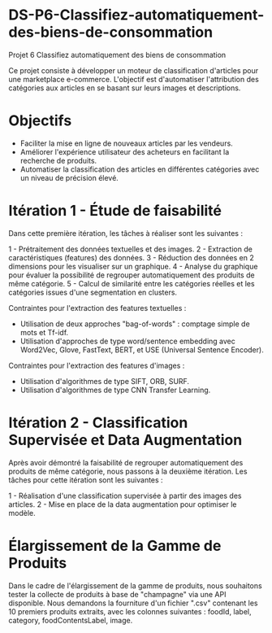 # DS-P6-Classifiez-automatiquement-des-biens-de-consommation

Projet 6 Classifiez automatiquement des biens de consommation 

Ce projet consiste à développer un moteur de classification d'articles pour une marketplace e-commerce. L'objectif est d'automatiser l'attribution des catégories aux articles en se basant sur leurs images et descriptions.

# Objectifs
- Faciliter la mise en ligne de nouveaux articles par les vendeurs.
- Améliorer l'expérience utilisateur des acheteurs en facilitant la recherche de produits.
- Automatiser la classification des articles en différentes catégories avec un niveau de précision élevé.

# Itération 1 - Étude de faisabilité
Dans cette première itération, les tâches à réaliser sont les suivantes :

1 - Prétraitement des données textuelles et des images.
2 - Extraction de caractéristiques (features) des données.
3 - Réduction des données en 2 dimensions pour les visualiser sur un graphique.
4 - Analyse du graphique pour évaluer la possibilité de regrouper automatiquement des produits de même catégorie.
5 - Calcul de similarité entre les catégories réelles et les catégories issues d'une segmentation en clusters.

Contraintes pour l'extraction des features textuelles :

- Utilisation de deux approches "bag-of-words" : comptage simple de mots et Tf-idf.
- Utilisation d'approches de type word/sentence embedding avec Word2Vec, Glove, FastText, BERT, et USE (Universal Sentence Encoder).

Contraintes pour l'extraction des features d'images :

- Utilisation d'algorithmes de type SIFT, ORB, SURF.
- Utilisation d'algorithmes de type CNN Transfer Learning.

# Itération 2 - Classification Supervisée et Data Augmentation
Après avoir démontré la faisabilité de regrouper automatiquement des produits de même catégorie, nous passons à la deuxième itération. Les tâches pour cette itération sont les suivantes :

1 - Réalisation d'une classification supervisée à partir des images des articles.
2 - Mise en place de la data augmentation pour optimiser le modèle.

# Élargissement de la Gamme de Produits

Dans le cadre de l'élargissement de la gamme de produits, nous souhaitons tester la collecte de produits à base de "champagne" via une API disponible. Nous demandons la fourniture d'un fichier ".csv" contenant les 10 premiers produits extraits, avec les colonnes suivantes : foodId, label, category, foodContentsLabel, image.





